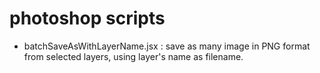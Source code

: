 # photoshop scripts
- batchSaveAsWithLayerName.jsx : save as many image in PNG format from selected layers, using layer's name as filename.
